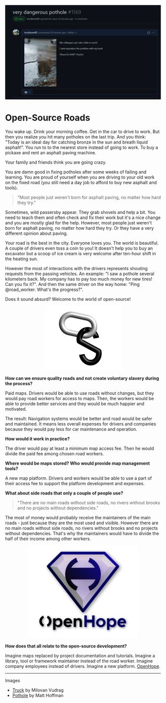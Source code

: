 <img src="images/very_dangerous_pothole.png">

# Open-Source Roads

You wake up. Drink your morning coffee. Get in the car to drive to work. But then you realize you hit many potholes on the last trip. And you think: "Today is an ideal day for catching bronze in the sun and breath liquid asphalt!". You run to to the nearest store instead of going to work. To buy a pickaxe and rent an asphalt paving machine.

Your family and friends think you are going crazy.

You are damn good in fixing potholes after some weeks of failing and learning. You are proud of yourself when you are driving to your old work on the fixed road (you still need a day job to afford to buy new asphalt and tools).

> "Most people just weren't born for asphalt paving, no matter how hard they try."

Sometimes, wild passersby appear. They grab shovels and help a bit. You need to teach them and often check and fix their work but it's a nice change and you are mostly glad for the help. However, most people just weren't born for asphalt paving, no matter how hard they try. Or they have a very different opinion about paving.

Your road is the best in the city. Everyone loves you. The world is beautiful. A couple of drivers even toss a coin to you! It doesn't help you to buy an excavator but a scoop of ice cream is very welcome after ten-hour shift in the heating sun.

However the most of interactions with the drivers represents shouting requests from the passing vehicles. An example: "I saw a pothole several kilometers back. My company has to pay too much money for new tires! Can you fix it?". And then the same driver on the way home: "Ping @road_worker. What's the progress?".

Does it sound absurd? Welcome to the world of open-source!

<p align="center">
  <img src="images/os.png" width="250" title="OpenHope logo">
</p>

**How can we ensure quality roads and not create voluntary slavery during the process?**

Paid maps. Drivers would be able to use roads without changes, but they would pay road workers for access to maps. Then, the workers would be able to provide better services and they would be much happier and motivated.

The result: Navigation systems would be better and road would be safer and maintained. It means less overall expenses for drivers and companies because they would pay less for car maintenance and operation.

**How would it work in practice?**

The driver would pay at least a minimum map access fee. Then he would divide the paid fee among chosen road workers. 

**Where would be maps stored? Who would provide map management tools?**

A new map platform. Drivers and workers would be able to use a part of their access fee to support the platform development and expenses.

**What about side roads that only a couple of people use?**

> "There are no main roads without side roads, no rivers without brooks and no projects without dependencies."

The most of money would probably receive the maintainers of the main roads - just because they are the most used and visible. However there are no main roads without side roads, no rivers without brooks and no projects without dependencies. That's why the maintainers would have to divide the half of their income among other workers. 

<p align="center">
  <img src="images/OpenHope.png" width="360" title="OpenHope logo">
</p>

**How does that all relate to the open-source development?**

Imagine maps replaced by project documentation and tutorials. Imagine a library, tool or framework maintainer instead of the road worker. Imagine company employees instead of drivers. Imagine a new platform. [OpenHope](http://openhope.net).

---

Images
 - [Truck](https://unsplash.com/photos/aAPCWefn97A) by Milovan Vudrag
 - [Pothole](https://unsplash.com/photos/-OOiAy2lBZc) by Matt Hoffman

